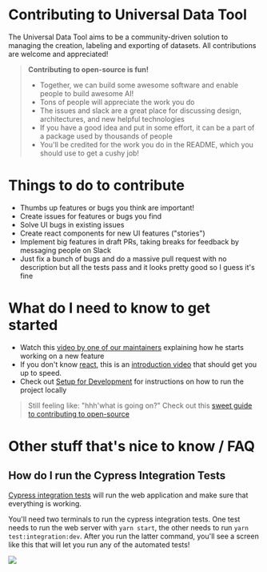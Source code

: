 # Contributing to Universal Data Tool

The Universal Data Tool aims to be a community-driven solution to managing the creation, labeling and exporting
of datasets. All contributions are welcome and appreciated!

> **Contributing to open-source is fun!**
> * Together, we can build some awesome software and enable people to build awesome AI!
> * Tons of people will appreciate the work you do
> * The issues and slack are a great place for discussing design, architectures, and new helpful technologies
> * If you have a good idea and put in some effort, it can be a part of a package used by thousands of people
> * You'll be credited for the work you do in the README, which you should use to get a cushy job!

# Things to do to contribute

* Thumbs up features or bugs you think are important!
* Create issues for features or bugs you find
* Solve UI bugs in existing issues
* Create react components for new UI features ("stories")
* Implement big features in draft PRs, taking breaks for feedback by messaging people on Slack
* Just fix a bunch of bugs and do a massive pull request with no description but all the tests pass and it looks pretty good so I guess it's fine

# What do I need to know to get started

* Watch this [video by one of our maintainers](https://vimeo.com/421285889) explaining how he starts working on a new feature
* If you don't know [react](https://reactjs.org/), this is an [introduction video](https://egghead.io/courses/the-beginner-s-guide-to-react) that should get you up to speed.
* Check out [Setup for Development](https://github.com/UniversalDataTool/universal-data-tool/wiki/Setup-for-Development) for instructions on how to run the project locally

> Still feeling like: "hhh'what is going on?" Check out this [sweet guide to contributing to open-source](https://opensource.guide/how-to-contribute/)

# Other stuff that's nice to know / FAQ

## How do I run the Cypress Integration Tests

[Cypress integration tests](https://cypress.io) will run the web application and make sure that everything is working.

You'll need two terminals to run the cypress integration tests. One test needs to run the web server with `yarn start`, the other needs to run `yarn test:integration:dev`. After you run the latter command, you'll see a screen like this that will let you run any of the automated tests!

![](https://user-images.githubusercontent.com/1910070/93691536-92130a00-fab4-11ea-8b18-abaac2cad217.png)

